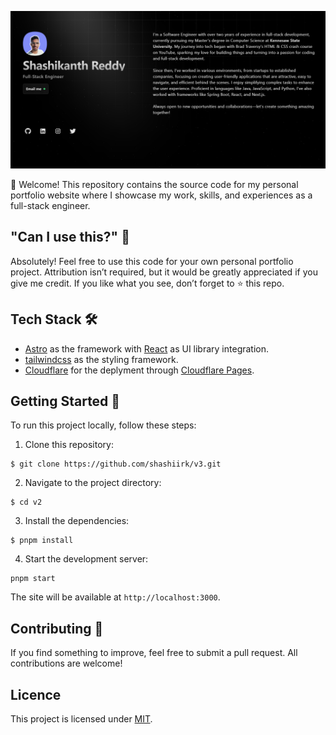 ![Shashikanth Reddy's portfolio banner](public/banner.png)

👋 Welcome! This repository contains the source code for my personal portfolio website where I showcase my work, skills, and experiences as a full-stack engineer.

## "Can I use this?" 🤔

Absolutely! Feel free to use this code for your own personal portfolio project. Attribution isn’t required, but it would be greatly appreciated if you give me credit. If you like what you see, don’t forget to ⭐ this repo.

## Tech Stack 🛠️

- [Astro](https://astro.build) as the framework with [React](https://react.dev) as UI library integration.
- [tailwindcss](https://tailwindcss.com) as the styling framework.
- [Cloudflare](https://www.cloudflare.com) for the deplyment through [Cloudflare Pages](https://pages.cloudflare.com).

## Getting Started 🚀

To run this project locally, follow these steps:

1. Clone this repository:

```
$ git clone https://github.com/shashiirk/v3.git
```

2. Navigate to the project directory:

```
$ cd v2
```

3. Install the dependencies:

```
$ pnpm install
```

4. Start the development server:

```
pnpm start
```

The site will be available at `http://localhost:3000`.

## Contributing 🤝

If you find something to improve, feel free to submit a pull request. All contributions are welcome!

## Licence

This project is licensed under [MIT](LICENSE).
